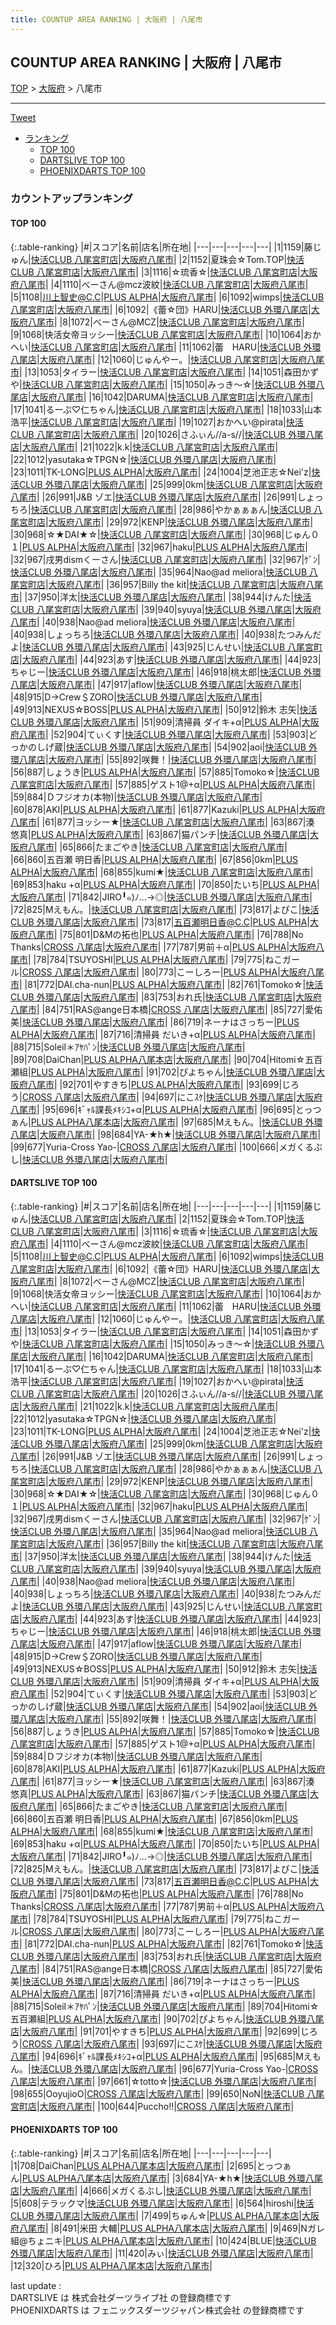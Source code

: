 ```yaml
---
title: COUNTUP AREA RANKING | 大阪府 | 八尾市
---
```

## COUNTUP AREA RANKING | 大阪府 | 八尾市

[TOP](/darts/rank/) > [大阪府](/darts/rank/大阪府/) > 八尾市

___

<a href="https://twitter.com/share?ref_src=twsrc%5Etfw" data-text="COUNTUP AREA RANKING | 大阪府八尾市" class="twitter-share-button" data-hashtags="DARTSLIVE,PHOENIXDARTS,darts,ダーツ" data-show-count="false">Tweet</a>

* [ランキング](#カウントアップランキング)
    * [TOP 100](#top-100)
    * [DARTSLIVE TOP 100](#dartslive-top-100)
    * [PHOENIXDARTS TOP 100](#phoenixdarts-top-100)

### カウントアップランキング

#### TOP 100



{:.table-ranking}
|#|スコア|名前|店名|所在地|
|---|---|---|---|---|
|1|1159|<span class="rank-name-dl">藤じゅん</span>|<a href="https://search.dartslive.com/jp/shop/e0119faa8821532c5f9f3321c1147265">快活CLUB 八尾宮町店</a>|<a href="/darts/rank/大阪府/八尾市">大阪府八尾市</a>|
|2|1152|<span class="rank-name-dl">夏珠会☆Tom.TOP</span>|<a href="https://search.dartslive.com/jp/shop/e0119faa8821532c5f9f3321c1147265">快活CLUB 八尾宮町店</a>|<a href="/darts/rank/大阪府/八尾市">大阪府八尾市</a>|
|3|1116|<span class="rank-name-dl">☆琉香☆</span>|<a href="https://search.dartslive.com/jp/shop/e0119faa8821532c5f9f3321c1147265">快活CLUB 八尾宮町店</a>|<a href="/darts/rank/大阪府/八尾市">大阪府八尾市</a>|
|4|1110|<span class="rank-name-dl">べーさん@mcz波紋</span>|<a href="https://search.dartslive.com/jp/shop/e0119faa8821532c5f9f3321c1147265">快活CLUB 八尾宮町店</a>|<a href="/darts/rank/大阪府/八尾市">大阪府八尾市</a>|
|5|1108|<span class="rank-name-dl">川上智史@C.C</span>|<a href="https://search.dartslive.com/jp/shop/f331f00edcd456cc0d9b047a20a7ba1e">PLUS ALPHA</a>|<a href="/darts/rank/大阪府/八尾市">大阪府八尾市</a>|
|6|1092|<span class="rank-name-dl">wimps</span>|<a href="https://search.dartslive.com/jp/shop/e0119faa8821532c5f9f3321c1147265">快活CLUB 八尾宮町店</a>|<a href="/darts/rank/大阪府/八尾市">大阪府八尾市</a>|
|6|1092|<span class="rank-name-dl">《蕾☆団》HARU</span>|<a href="https://search.dartslive.com/jp/shop/335fa38e38855b6d58d385ea46352d8f">快活CLUB 外環八尾店</a>|<a href="/darts/rank/大阪府/八尾市">大阪府八尾市</a>|
|8|1072|<span class="rank-name-dl">べーさん@MCZ</span>|<a href="https://search.dartslive.com/jp/shop/e0119faa8821532c5f9f3321c1147265">快活CLUB 八尾宮町店</a>|<a href="/darts/rank/大阪府/八尾市">大阪府八尾市</a>|
|9|1068|<span class="rank-name-dl">快活女帝ヨッシー</span>|<a href="https://search.dartslive.com/jp/shop/e0119faa8821532c5f9f3321c1147265">快活CLUB 八尾宮町店</a>|<a href="/darts/rank/大阪府/八尾市">大阪府八尾市</a>|
|10|1064|<span class="rank-name-dl">おかへい</span>|<a href="https://search.dartslive.com/jp/shop/e0119faa8821532c5f9f3321c1147265">快活CLUB 八尾宮町店</a>|<a href="/darts/rank/大阪府/八尾市">大阪府八尾市</a>|
|11|1062|<span class="rank-name-dl">蕾　HARU</span>|<a href="https://search.dartslive.com/jp/shop/335fa38e38855b6d58d385ea46352d8f">快活CLUB 外環八尾店</a>|<a href="/darts/rank/大阪府/八尾市">大阪府八尾市</a>|
|12|1060|<span class="rank-name-dl">じゅんやー。</span>|<a href="https://search.dartslive.com/jp/shop/e0119faa8821532c5f9f3321c1147265">快活CLUB 八尾宮町店</a>|<a href="/darts/rank/大阪府/八尾市">大阪府八尾市</a>|
|13|1053|<span class="rank-name-dl">タイラー</span>|<a href="https://search.dartslive.com/jp/shop/e0119faa8821532c5f9f3321c1147265">快活CLUB 八尾宮町店</a>|<a href="/darts/rank/大阪府/八尾市">大阪府八尾市</a>|
|14|1051|<span class="rank-name-dl">森田かずや</span>|<a href="https://search.dartslive.com/jp/shop/e0119faa8821532c5f9f3321c1147265">快活CLUB 八尾宮町店</a>|<a href="/darts/rank/大阪府/八尾市">大阪府八尾市</a>|
|15|1050|<span class="rank-name-dl">みっき〜☆</span>|<a href="https://search.dartslive.com/jp/shop/335fa38e38855b6d58d385ea46352d8f">快活CLUB 外環八尾店</a>|<a href="/darts/rank/大阪府/八尾市">大阪府八尾市</a>|
|16|1042|<span class="rank-name-dl">DARUMA</span>|<a href="https://search.dartslive.com/jp/shop/e0119faa8821532c5f9f3321c1147265">快活CLUB 八尾宮町店</a>|<a href="/darts/rank/大阪府/八尾市">大阪府八尾市</a>|
|17|1041|<span class="rank-name-dl">るーぷ♡仁ちゃん</span>|<a href="https://search.dartslive.com/jp/shop/e0119faa8821532c5f9f3321c1147265">快活CLUB 八尾宮町店</a>|<a href="/darts/rank/大阪府/八尾市">大阪府八尾市</a>|
|18|1033|<span class="rank-name-dl">山本 浩平</span>|<a href="https://search.dartslive.com/jp/shop/e0119faa8821532c5f9f3321c1147265">快活CLUB 八尾宮町店</a>|<a href="/darts/rank/大阪府/八尾市">大阪府八尾市</a>|
|19|1027|<span class="rank-name-dl">おかへい@pirata</span>|<a href="https://search.dartslive.com/jp/shop/e0119faa8821532c5f9f3321c1147265">快活CLUB 八尾宮町店</a>|<a href="/darts/rank/大阪府/八尾市">大阪府八尾市</a>|
|20|1026|<span class="rank-name-dl">さふぃん//a-s//</span>|<a href="https://search.dartslive.com/jp/shop/335fa38e38855b6d58d385ea46352d8f">快活CLUB 外環八尾店</a>|<a href="/darts/rank/大阪府/八尾市">大阪府八尾市</a>|
|21|1022|<span class="rank-name-dl">k.k</span>|<a href="https://search.dartslive.com/jp/shop/e0119faa8821532c5f9f3321c1147265">快活CLUB 八尾宮町店</a>|<a href="/darts/rank/大阪府/八尾市">大阪府八尾市</a>|
|22|1012|<span class="rank-name-dl">yasutaka☆TPGN☆</span>|<a href="https://search.dartslive.com/jp/shop/335fa38e38855b6d58d385ea46352d8f">快活CLUB 外環八尾店</a>|<a href="/darts/rank/大阪府/八尾市">大阪府八尾市</a>|
|23|1011|<span class="rank-name-dl">TK-LONG</span>|<a href="https://search.dartslive.com/jp/shop/f331f00edcd456cc0d9b047a20a7ba1e">PLUS ALPHA</a>|<a href="/darts/rank/大阪府/八尾市">大阪府八尾市</a>|
|24|1004|<span class="rank-name-dl">芝池正志☆Nei&#x27;z</span>|<a href="https://search.dartslive.com/jp/shop/335fa38e38855b6d58d385ea46352d8f">快活CLUB 外環八尾店</a>|<a href="/darts/rank/大阪府/八尾市">大阪府八尾市</a>|
|25|999|<span class="rank-name-dl">0km</span>|<a href="https://search.dartslive.com/jp/shop/e0119faa8821532c5f9f3321c1147265">快活CLUB 八尾宮町店</a>|<a href="/darts/rank/大阪府/八尾市">大阪府八尾市</a>|
|26|991|<span class="rank-name-dl">J&amp;B ゾエ</span>|<a href="https://search.dartslive.com/jp/shop/335fa38e38855b6d58d385ea46352d8f">快活CLUB 外環八尾店</a>|<a href="/darts/rank/大阪府/八尾市">大阪府八尾市</a>|
|26|991|<span class="rank-name-dl">しょっちろ</span>|<a href="https://search.dartslive.com/jp/shop/e0119faa8821532c5f9f3321c1147265">快活CLUB 八尾宮町店</a>|<a href="/darts/rank/大阪府/八尾市">大阪府八尾市</a>|
|28|986|<span class="rank-name-dl">やかぁぁぁん</span>|<a href="https://search.dartslive.com/jp/shop/e0119faa8821532c5f9f3321c1147265">快活CLUB 八尾宮町店</a>|<a href="/darts/rank/大阪府/八尾市">大阪府八尾市</a>|
|29|972|<span class="rank-name-dl">KENP</span>|<a href="https://search.dartslive.com/jp/shop/335fa38e38855b6d58d385ea46352d8f">快活CLUB 外環八尾店</a>|<a href="/darts/rank/大阪府/八尾市">大阪府八尾市</a>|
|30|968|<span class="rank-name-dl">☆★DAI★☆</span>|<a href="https://search.dartslive.com/jp/shop/e0119faa8821532c5f9f3321c1147265">快活CLUB 八尾宮町店</a>|<a href="/darts/rank/大阪府/八尾市">大阪府八尾市</a>|
|30|968|<span class="rank-name-dl">じゅん０１</span>|<a href="https://search.dartslive.com/jp/shop/f331f00edcd456cc0d9b047a20a7ba1e">PLUS ALPHA</a>|<a href="/darts/rank/大阪府/八尾市">大阪府八尾市</a>|
|32|967|<span class="rank-name-dl">haku</span>|<a href="https://search.dartslive.com/jp/shop/f331f00edcd456cc0d9b047a20a7ba1e">PLUS ALPHA</a>|<a href="/darts/rank/大阪府/八尾市">大阪府八尾市</a>|
|32|967|<span class="rank-name-dl">戌男dismくーさん</span>|<a href="https://search.dartslive.com/jp/shop/e0119faa8821532c5f9f3321c1147265">快活CLUB 八尾宮町店</a>|<a href="/darts/rank/大阪府/八尾市">大阪府八尾市</a>|
|32|967|<span class="rank-name-dl">ｹﾞﾝ</span>|<a href="https://search.dartslive.com/jp/shop/335fa38e38855b6d58d385ea46352d8f">快活CLUB 外環八尾店</a>|<a href="/darts/rank/大阪府/八尾市">大阪府八尾市</a>|
|35|964|<span class="rank-name-dl">Nao@ad meliora</span>|<a href="https://search.dartslive.com/jp/shop/e0119faa8821532c5f9f3321c1147265">快活CLUB 八尾宮町店</a>|<a href="/darts/rank/大阪府/八尾市">大阪府八尾市</a>|
|36|957|<span class="rank-name-dl">Billy the kit</span>|<a href="https://search.dartslive.com/jp/shop/e0119faa8821532c5f9f3321c1147265">快活CLUB 八尾宮町店</a>|<a href="/darts/rank/大阪府/八尾市">大阪府八尾市</a>|
|37|950|<span class="rank-name-dl">洋太</span>|<a href="https://search.dartslive.com/jp/shop/335fa38e38855b6d58d385ea46352d8f">快活CLUB 外環八尾店</a>|<a href="/darts/rank/大阪府/八尾市">大阪府八尾市</a>|
|38|944|<span class="rank-name-dl">けんた</span>|<a href="https://search.dartslive.com/jp/shop/e0119faa8821532c5f9f3321c1147265">快活CLUB 八尾宮町店</a>|<a href="/darts/rank/大阪府/八尾市">大阪府八尾市</a>|
|39|940|<span class="rank-name-dl">syuya</span>|<a href="https://search.dartslive.com/jp/shop/335fa38e38855b6d58d385ea46352d8f">快活CLUB 外環八尾店</a>|<a href="/darts/rank/大阪府/八尾市">大阪府八尾市</a>|
|40|938|<span class="rank-name-dl">Nao@ad meliora</span>|<a href="https://search.dartslive.com/jp/shop/335fa38e38855b6d58d385ea46352d8f">快活CLUB 外環八尾店</a>|<a href="/darts/rank/大阪府/八尾市">大阪府八尾市</a>|
|40|938|<span class="rank-name-dl">しょっちろ</span>|<a href="https://search.dartslive.com/jp/shop/335fa38e38855b6d58d385ea46352d8f">快活CLUB 外環八尾店</a>|<a href="/darts/rank/大阪府/八尾市">大阪府八尾市</a>|
|40|938|<span class="rank-name-dl">たつみんだよ</span>|<a href="https://search.dartslive.com/jp/shop/335fa38e38855b6d58d385ea46352d8f">快活CLUB 外環八尾店</a>|<a href="/darts/rank/大阪府/八尾市">大阪府八尾市</a>|
|43|925|<span class="rank-name-dl">じんせい</span>|<a href="https://search.dartslive.com/jp/shop/e0119faa8821532c5f9f3321c1147265">快活CLUB 八尾宮町店</a>|<a href="/darts/rank/大阪府/八尾市">大阪府八尾市</a>|
|44|923|<span class="rank-name-dl">あす</span>|<a href="https://search.dartslive.com/jp/shop/335fa38e38855b6d58d385ea46352d8f">快活CLUB 外環八尾店</a>|<a href="/darts/rank/大阪府/八尾市">大阪府八尾市</a>|
|44|923|<span class="rank-name-dl">ちゃじー</span>|<a href="https://search.dartslive.com/jp/shop/335fa38e38855b6d58d385ea46352d8f">快活CLUB 外環八尾店</a>|<a href="/darts/rank/大阪府/八尾市">大阪府八尾市</a>|
|46|918|<span class="rank-name-dl">桃太郎</span>|<a href="https://search.dartslive.com/jp/shop/335fa38e38855b6d58d385ea46352d8f">快活CLUB 外環八尾店</a>|<a href="/darts/rank/大阪府/八尾市">大阪府八尾市</a>|
|47|917|<span class="rank-name-dl">aflow</span>|<a href="https://search.dartslive.com/jp/shop/335fa38e38855b6d58d385ea46352d8f">快活CLUB 外環八尾店</a>|<a href="/darts/rank/大阪府/八尾市">大阪府八尾市</a>|
|48|915|<span class="rank-name-dl">D→Crew＄ZORO</span>|<a href="https://search.dartslive.com/jp/shop/335fa38e38855b6d58d385ea46352d8f">快活CLUB 外環八尾店</a>|<a href="/darts/rank/大阪府/八尾市">大阪府八尾市</a>|
|49|913|<span class="rank-name-dl">NEXUS☆BOSS</span>|<a href="https://search.dartslive.com/jp/shop/f331f00edcd456cc0d9b047a20a7ba1e">PLUS ALPHA</a>|<a href="/darts/rank/大阪府/八尾市">大阪府八尾市</a>|
|50|912|<span class="rank-name-dl">鈴木 志矢</span>|<a href="https://search.dartslive.com/jp/shop/335fa38e38855b6d58d385ea46352d8f">快活CLUB 外環八尾店</a>|<a href="/darts/rank/大阪府/八尾市">大阪府八尾市</a>|
|51|909|<span class="rank-name-dl">清掃員 ダイキ+α</span>|<a href="https://search.dartslive.com/jp/shop/f331f00edcd456cc0d9b047a20a7ba1e">PLUS ALPHA</a>|<a href="/darts/rank/大阪府/八尾市">大阪府八尾市</a>|
|52|904|<span class="rank-name-dl">てぃくす</span>|<a href="https://search.dartslive.com/jp/shop/335fa38e38855b6d58d385ea46352d8f">快活CLUB 外環八尾店</a>|<a href="/darts/rank/大阪府/八尾市">大阪府八尾市</a>|
|53|903|<span class="rank-name-dl">どっかのしげ蔵</span>|<a href="https://search.dartslive.com/jp/shop/335fa38e38855b6d58d385ea46352d8f">快活CLUB 外環八尾店</a>|<a href="/darts/rank/大阪府/八尾市">大阪府八尾市</a>|
|54|902|<span class="rank-name-dl">aoi</span>|<a href="https://search.dartslive.com/jp/shop/335fa38e38855b6d58d385ea46352d8f">快活CLUB 外環八尾店</a>|<a href="/darts/rank/大阪府/八尾市">大阪府八尾市</a>|
|55|892|<span class="rank-name-dl">咲舞！</span>|<a href="https://search.dartslive.com/jp/shop/335fa38e38855b6d58d385ea46352d8f">快活CLUB 外環八尾店</a>|<a href="/darts/rank/大阪府/八尾市">大阪府八尾市</a>|
|56|887|<span class="rank-name-dl">しょうき</span>|<a href="https://search.dartslive.com/jp/shop/f331f00edcd456cc0d9b047a20a7ba1e">PLUS ALPHA</a>|<a href="/darts/rank/大阪府/八尾市">大阪府八尾市</a>|
|57|885|<span class="rank-name-dl">Tomoko☆</span>|<a href="https://search.dartslive.com/jp/shop/e0119faa8821532c5f9f3321c1147265">快活CLUB 八尾宮町店</a>|<a href="/darts/rank/大阪府/八尾市">大阪府八尾市</a>|
|57|885|<span class="rank-name-dl">ゲスト1@+α</span>|<a href="https://search.dartslive.com/jp/shop/f331f00edcd456cc0d9b047a20a7ba1e">PLUS ALPHA</a>|<a href="/darts/rank/大阪府/八尾市">大阪府八尾市</a>|
|59|884|<span class="rank-name-dl">Ｄフジオカ(本物)</span>|<a href="https://search.dartslive.com/jp/shop/335fa38e38855b6d58d385ea46352d8f">快活CLUB 外環八尾店</a>|<a href="/darts/rank/大阪府/八尾市">大阪府八尾市</a>|
|60|878|<span class="rank-name-dl">AKI</span>|<a href="https://search.dartslive.com/jp/shop/f331f00edcd456cc0d9b047a20a7ba1e">PLUS ALPHA</a>|<a href="/darts/rank/大阪府/八尾市">大阪府八尾市</a>|
|61|877|<span class="rank-name-dl">Kazuki</span>|<a href="https://search.dartslive.com/jp/shop/f331f00edcd456cc0d9b047a20a7ba1e">PLUS ALPHA</a>|<a href="/darts/rank/大阪府/八尾市">大阪府八尾市</a>|
|61|877|<span class="rank-name-dl">ヨッシー★</span>|<a href="https://search.dartslive.com/jp/shop/e0119faa8821532c5f9f3321c1147265">快活CLUB 八尾宮町店</a>|<a href="/darts/rank/大阪府/八尾市">大阪府八尾市</a>|
|63|867|<span class="rank-name-dl">湊 悠真</span>|<a href="https://search.dartslive.com/jp/shop/f331f00edcd456cc0d9b047a20a7ba1e">PLUS ALPHA</a>|<a href="/darts/rank/大阪府/八尾市">大阪府八尾市</a>|
|63|867|<span class="rank-name-dl">猫パンチ</span>|<a href="https://search.dartslive.com/jp/shop/335fa38e38855b6d58d385ea46352d8f">快活CLUB 外環八尾店</a>|<a href="/darts/rank/大阪府/八尾市">大阪府八尾市</a>|
|65|866|<span class="rank-name-dl">たまごやき</span>|<a href="https://search.dartslive.com/jp/shop/e0119faa8821532c5f9f3321c1147265">快活CLUB 八尾宮町店</a>|<a href="/darts/rank/大阪府/八尾市">大阪府八尾市</a>|
|66|860|<span class="rank-name-dl">五百瀬 明日香</span>|<a href="https://search.dartslive.com/jp/shop/f331f00edcd456cc0d9b047a20a7ba1e">PLUS ALPHA</a>|<a href="/darts/rank/大阪府/八尾市">大阪府八尾市</a>|
|67|856|<span class="rank-name-dl">0km</span>|<a href="https://search.dartslive.com/jp/shop/f331f00edcd456cc0d9b047a20a7ba1e">PLUS ALPHA</a>|<a href="/darts/rank/大阪府/八尾市">大阪府八尾市</a>|
|68|855|<span class="rank-name-dl">kumi★</span>|<a href="https://search.dartslive.com/jp/shop/e0119faa8821532c5f9f3321c1147265">快活CLUB 八尾宮町店</a>|<a href="/darts/rank/大阪府/八尾市">大阪府八尾市</a>|
|69|853|<span class="rank-name-dl">haku +α</span>|<a href="https://search.dartslive.com/jp/shop/f331f00edcd456cc0d9b047a20a7ba1e">PLUS ALPHA</a>|<a href="/darts/rank/大阪府/八尾市">大阪府八尾市</a>|
|70|850|<span class="rank-name-dl">たいち</span>|<a href="https://search.dartslive.com/jp/shop/f331f00edcd456cc0d9b047a20a7ba1e">PLUS ALPHA</a>|<a href="/darts/rank/大阪府/八尾市">大阪府八尾市</a>|
|71|842|<span class="rank-name-dl">JIRO╹๑)ﾉ…→◎</span>|<a href="https://search.dartslive.com/jp/shop/335fa38e38855b6d58d385ea46352d8f">快活CLUB 外環八尾店</a>|<a href="/darts/rank/大阪府/八尾市">大阪府八尾市</a>|
|72|825|<span class="rank-name-dl">Mえもん。</span>|<a href="https://search.dartslive.com/jp/shop/e0119faa8821532c5f9f3321c1147265">快活CLUB 八尾宮町店</a>|<a href="/darts/rank/大阪府/八尾市">大阪府八尾市</a>|
|73|817|<span class="rank-name-dl">よぴこ</span>|<a href="https://search.dartslive.com/jp/shop/335fa38e38855b6d58d385ea46352d8f">快活CLUB 外環八尾店</a>|<a href="/darts/rank/大阪府/八尾市">大阪府八尾市</a>|
|73|817|<span class="rank-name-dl">五百瀬明日香@C.C</span>|<a href="https://search.dartslive.com/jp/shop/f331f00edcd456cc0d9b047a20a7ba1e">PLUS ALPHA</a>|<a href="/darts/rank/大阪府/八尾市">大阪府八尾市</a>|
|75|801|<span class="rank-name-dl">D&amp;Mの拓也</span>|<a href="https://search.dartslive.com/jp/shop/f331f00edcd456cc0d9b047a20a7ba1e">PLUS ALPHA</a>|<a href="/darts/rank/大阪府/八尾市">大阪府八尾市</a>|
|76|788|<span class="rank-name-dl">No Thanks</span>|<a href="https://search.dartslive.com/jp/shop/3f2dcb19a6d43828a3f63593b5358cc4">CROSS 八尾店</a>|<a href="/darts/rank/大阪府/八尾市">大阪府八尾市</a>|
|77|787|<span class="rank-name-dl">男前＋α</span>|<a href="https://search.dartslive.com/jp/shop/f331f00edcd456cc0d9b047a20a7ba1e">PLUS ALPHA</a>|<a href="/darts/rank/大阪府/八尾市">大阪府八尾市</a>|
|78|784|<span class="rank-name-dl">TSUYOSHI</span>|<a href="https://search.dartslive.com/jp/shop/f331f00edcd456cc0d9b047a20a7ba1e">PLUS ALPHA</a>|<a href="/darts/rank/大阪府/八尾市">大阪府八尾市</a>|
|79|775|<span class="rank-name-dl">ねこガール</span>|<a href="https://search.dartslive.com/jp/shop/3f2dcb19a6d43828a3f63593b5358cc4">CROSS 八尾店</a>|<a href="/darts/rank/大阪府/八尾市">大阪府八尾市</a>|
|80|773|<span class="rank-name-dl">こーしろー</span>|<a href="https://search.dartslive.com/jp/shop/f331f00edcd456cc0d9b047a20a7ba1e">PLUS ALPHA</a>|<a href="/darts/rank/大阪府/八尾市">大阪府八尾市</a>|
|81|772|<span class="rank-name-dl">DAI.cha-nun</span>|<a href="https://search.dartslive.com/jp/shop/f331f00edcd456cc0d9b047a20a7ba1e">PLUS ALPHA</a>|<a href="/darts/rank/大阪府/八尾市">大阪府八尾市</a>|
|82|761|<span class="rank-name-dl">Tomoko☆</span>|<a href="https://search.dartslive.com/jp/shop/335fa38e38855b6d58d385ea46352d8f">快活CLUB 外環八尾店</a>|<a href="/darts/rank/大阪府/八尾市">大阪府八尾市</a>|
|83|753|<span class="rank-name-dl">おれ氏</span>|<a href="https://search.dartslive.com/jp/shop/e0119faa8821532c5f9f3321c1147265">快活CLUB 八尾宮町店</a>|<a href="/darts/rank/大阪府/八尾市">大阪府八尾市</a>|
|84|751|<span class="rank-name-dl">RAS@ange日本橋</span>|<a href="https://search.dartslive.com/jp/shop/3f2dcb19a6d43828a3f63593b5358cc4">CROSS 八尾店</a>|<a href="/darts/rank/大阪府/八尾市">大阪府八尾市</a>|
|85|727|<span class="rank-name-dl">愛佑美</span>|<a href="https://search.dartslive.com/jp/shop/335fa38e38855b6d58d385ea46352d8f">快活CLUB 外環八尾店</a>|<a href="/darts/rank/大阪府/八尾市">大阪府八尾市</a>|
|86|719|<span class="rank-name-dl">ネーナはさっちー</span>|<a href="https://search.dartslive.com/jp/shop/f331f00edcd456cc0d9b047a20a7ba1e">PLUS ALPHA</a>|<a href="/darts/rank/大阪府/八尾市">大阪府八尾市</a>|
|87|716|<span class="rank-name-dl">清掃員 だいき+α</span>|<a href="https://search.dartslive.com/jp/shop/f331f00edcd456cc0d9b047a20a7ba1e">PLUS ALPHA</a>|<a href="/darts/rank/大阪府/八尾市">大阪府八尾市</a>|
|88|715|<span class="rank-name-dl">Soleil＊ｱﾔﾊﾟﾝ</span>|<a href="https://search.dartslive.com/jp/shop/335fa38e38855b6d58d385ea46352d8f">快活CLUB 外環八尾店</a>|<a href="/darts/rank/大阪府/八尾市">大阪府八尾市</a>|
|89|708|<span class="rank-name-pd">DaiChan</span>|<a href="https://vs.phoenixdarts.com/jp/shop/shopDetailInfo/s_84324?s_seq=84324">PLUS ALPHA八尾本店</a>|<a href="/darts/rank/大阪府/八尾市">大阪府八尾市</a>|
|90|704|<span class="rank-name-dl">Hitomi☆五百瀬組</span>|<a href="https://search.dartslive.com/jp/shop/f331f00edcd456cc0d9b047a20a7ba1e">PLUS ALPHA</a>|<a href="/darts/rank/大阪府/八尾市">大阪府八尾市</a>|
|91|702|<span class="rank-name-dl">ぴよちゃん</span>|<a href="https://search.dartslive.com/jp/shop/335fa38e38855b6d58d385ea46352d8f">快活CLUB 外環八尾店</a>|<a href="/darts/rank/大阪府/八尾市">大阪府八尾市</a>|
|92|701|<span class="rank-name-dl">やすきち</span>|<a href="https://search.dartslive.com/jp/shop/f331f00edcd456cc0d9b047a20a7ba1e">PLUS ALPHA</a>|<a href="/darts/rank/大阪府/八尾市">大阪府八尾市</a>|
|93|699|<span class="rank-name-dl">じろう</span>|<a href="https://search.dartslive.com/jp/shop/3f2dcb19a6d43828a3f63593b5358cc4">CROSS 八尾店</a>|<a href="/darts/rank/大阪府/八尾市">大阪府八尾市</a>|
|94|697|<span class="rank-name-dl">にこｽｹ</span>|<a href="https://search.dartslive.com/jp/shop/335fa38e38855b6d58d385ea46352d8f">快活CLUB 外環八尾店</a>|<a href="/darts/rank/大阪府/八尾市">大阪府八尾市</a>|
|95|696|<span class="rank-name-dl">ｷﾞｬﾙ課長ﾒｷｼｺ+α</span>|<a href="https://search.dartslive.com/jp/shop/f331f00edcd456cc0d9b047a20a7ba1e">PLUS ALPHA</a>|<a href="/darts/rank/大阪府/八尾市">大阪府八尾市</a>|
|96|695|<span class="rank-name-pd">とっつぁん</span>|<a href="https://vs.phoenixdarts.com/jp/shop/shopDetailInfo/s_84324?s_seq=84324">PLUS ALPHA八尾本店</a>|<a href="/darts/rank/大阪府/八尾市">大阪府八尾市</a>|
|97|685|<span class="rank-name-dl">Mえもん。</span>|<a href="https://search.dartslive.com/jp/shop/335fa38e38855b6d58d385ea46352d8f">快活CLUB 外環八尾店</a>|<a href="/darts/rank/大阪府/八尾市">大阪府八尾市</a>|
|98|684|<span class="rank-name-pd">YA-★h★</span>|<a href="https://vs.phoenixdarts.com/jp/shop/shopDetailInfo/s_6178?s_seq=6178">快活CLUB 外環八尾店</a>|<a href="/darts/rank/大阪府/八尾市">大阪府八尾市</a>|
|99|677|<span class="rank-name-dl">Yuria-Cross Yao-</span>|<a href="https://search.dartslive.com/jp/shop/3f2dcb19a6d43828a3f63593b5358cc4">CROSS 八尾店</a>|<a href="/darts/rank/大阪府/八尾市">大阪府八尾市</a>|
|100|666|<span class="rank-name-pd">メガくるぶし</span>|<a href="https://vs.phoenixdarts.com/jp/shop/shopDetailInfo/s_6178?s_seq=6178">快活CLUB 外環八尾店</a>|<a href="/darts/rank/大阪府/八尾市">大阪府八尾市</a>|


#### DARTSLIVE TOP 100



{:.table-ranking}
|#|スコア|名前|店名|所在地|
|---|---|---|---|---|
|1|1159|<span class="rank-name-dl">藤じゅん</span>|<a href="https://search.dartslive.com/jp/shop/e0119faa8821532c5f9f3321c1147265">快活CLUB 八尾宮町店</a>|<a href="/darts/rank/大阪府/八尾市">大阪府八尾市</a>|
|2|1152|<span class="rank-name-dl">夏珠会☆Tom.TOP</span>|<a href="https://search.dartslive.com/jp/shop/e0119faa8821532c5f9f3321c1147265">快活CLUB 八尾宮町店</a>|<a href="/darts/rank/大阪府/八尾市">大阪府八尾市</a>|
|3|1116|<span class="rank-name-dl">☆琉香☆</span>|<a href="https://search.dartslive.com/jp/shop/e0119faa8821532c5f9f3321c1147265">快活CLUB 八尾宮町店</a>|<a href="/darts/rank/大阪府/八尾市">大阪府八尾市</a>|
|4|1110|<span class="rank-name-dl">べーさん@mcz波紋</span>|<a href="https://search.dartslive.com/jp/shop/e0119faa8821532c5f9f3321c1147265">快活CLUB 八尾宮町店</a>|<a href="/darts/rank/大阪府/八尾市">大阪府八尾市</a>|
|5|1108|<span class="rank-name-dl">川上智史@C.C</span>|<a href="https://search.dartslive.com/jp/shop/f331f00edcd456cc0d9b047a20a7ba1e">PLUS ALPHA</a>|<a href="/darts/rank/大阪府/八尾市">大阪府八尾市</a>|
|6|1092|<span class="rank-name-dl">wimps</span>|<a href="https://search.dartslive.com/jp/shop/e0119faa8821532c5f9f3321c1147265">快活CLUB 八尾宮町店</a>|<a href="/darts/rank/大阪府/八尾市">大阪府八尾市</a>|
|6|1092|<span class="rank-name-dl">《蕾☆団》HARU</span>|<a href="https://search.dartslive.com/jp/shop/335fa38e38855b6d58d385ea46352d8f">快活CLUB 外環八尾店</a>|<a href="/darts/rank/大阪府/八尾市">大阪府八尾市</a>|
|8|1072|<span class="rank-name-dl">べーさん@MCZ</span>|<a href="https://search.dartslive.com/jp/shop/e0119faa8821532c5f9f3321c1147265">快活CLUB 八尾宮町店</a>|<a href="/darts/rank/大阪府/八尾市">大阪府八尾市</a>|
|9|1068|<span class="rank-name-dl">快活女帝ヨッシー</span>|<a href="https://search.dartslive.com/jp/shop/e0119faa8821532c5f9f3321c1147265">快活CLUB 八尾宮町店</a>|<a href="/darts/rank/大阪府/八尾市">大阪府八尾市</a>|
|10|1064|<span class="rank-name-dl">おかへい</span>|<a href="https://search.dartslive.com/jp/shop/e0119faa8821532c5f9f3321c1147265">快活CLUB 八尾宮町店</a>|<a href="/darts/rank/大阪府/八尾市">大阪府八尾市</a>|
|11|1062|<span class="rank-name-dl">蕾　HARU</span>|<a href="https://search.dartslive.com/jp/shop/335fa38e38855b6d58d385ea46352d8f">快活CLUB 外環八尾店</a>|<a href="/darts/rank/大阪府/八尾市">大阪府八尾市</a>|
|12|1060|<span class="rank-name-dl">じゅんやー。</span>|<a href="https://search.dartslive.com/jp/shop/e0119faa8821532c5f9f3321c1147265">快活CLUB 八尾宮町店</a>|<a href="/darts/rank/大阪府/八尾市">大阪府八尾市</a>|
|13|1053|<span class="rank-name-dl">タイラー</span>|<a href="https://search.dartslive.com/jp/shop/e0119faa8821532c5f9f3321c1147265">快活CLUB 八尾宮町店</a>|<a href="/darts/rank/大阪府/八尾市">大阪府八尾市</a>|
|14|1051|<span class="rank-name-dl">森田かずや</span>|<a href="https://search.dartslive.com/jp/shop/e0119faa8821532c5f9f3321c1147265">快活CLUB 八尾宮町店</a>|<a href="/darts/rank/大阪府/八尾市">大阪府八尾市</a>|
|15|1050|<span class="rank-name-dl">みっき〜☆</span>|<a href="https://search.dartslive.com/jp/shop/335fa38e38855b6d58d385ea46352d8f">快活CLUB 外環八尾店</a>|<a href="/darts/rank/大阪府/八尾市">大阪府八尾市</a>|
|16|1042|<span class="rank-name-dl">DARUMA</span>|<a href="https://search.dartslive.com/jp/shop/e0119faa8821532c5f9f3321c1147265">快活CLUB 八尾宮町店</a>|<a href="/darts/rank/大阪府/八尾市">大阪府八尾市</a>|
|17|1041|<span class="rank-name-dl">るーぷ♡仁ちゃん</span>|<a href="https://search.dartslive.com/jp/shop/e0119faa8821532c5f9f3321c1147265">快活CLUB 八尾宮町店</a>|<a href="/darts/rank/大阪府/八尾市">大阪府八尾市</a>|
|18|1033|<span class="rank-name-dl">山本 浩平</span>|<a href="https://search.dartslive.com/jp/shop/e0119faa8821532c5f9f3321c1147265">快活CLUB 八尾宮町店</a>|<a href="/darts/rank/大阪府/八尾市">大阪府八尾市</a>|
|19|1027|<span class="rank-name-dl">おかへい@pirata</span>|<a href="https://search.dartslive.com/jp/shop/e0119faa8821532c5f9f3321c1147265">快活CLUB 八尾宮町店</a>|<a href="/darts/rank/大阪府/八尾市">大阪府八尾市</a>|
|20|1026|<span class="rank-name-dl">さふぃん//a-s//</span>|<a href="https://search.dartslive.com/jp/shop/335fa38e38855b6d58d385ea46352d8f">快活CLUB 外環八尾店</a>|<a href="/darts/rank/大阪府/八尾市">大阪府八尾市</a>|
|21|1022|<span class="rank-name-dl">k.k</span>|<a href="https://search.dartslive.com/jp/shop/e0119faa8821532c5f9f3321c1147265">快活CLUB 八尾宮町店</a>|<a href="/darts/rank/大阪府/八尾市">大阪府八尾市</a>|
|22|1012|<span class="rank-name-dl">yasutaka☆TPGN☆</span>|<a href="https://search.dartslive.com/jp/shop/335fa38e38855b6d58d385ea46352d8f">快活CLUB 外環八尾店</a>|<a href="/darts/rank/大阪府/八尾市">大阪府八尾市</a>|
|23|1011|<span class="rank-name-dl">TK-LONG</span>|<a href="https://search.dartslive.com/jp/shop/f331f00edcd456cc0d9b047a20a7ba1e">PLUS ALPHA</a>|<a href="/darts/rank/大阪府/八尾市">大阪府八尾市</a>|
|24|1004|<span class="rank-name-dl">芝池正志☆Nei&#x27;z</span>|<a href="https://search.dartslive.com/jp/shop/335fa38e38855b6d58d385ea46352d8f">快活CLUB 外環八尾店</a>|<a href="/darts/rank/大阪府/八尾市">大阪府八尾市</a>|
|25|999|<span class="rank-name-dl">0km</span>|<a href="https://search.dartslive.com/jp/shop/e0119faa8821532c5f9f3321c1147265">快活CLUB 八尾宮町店</a>|<a href="/darts/rank/大阪府/八尾市">大阪府八尾市</a>|
|26|991|<span class="rank-name-dl">J&amp;B ゾエ</span>|<a href="https://search.dartslive.com/jp/shop/335fa38e38855b6d58d385ea46352d8f">快活CLUB 外環八尾店</a>|<a href="/darts/rank/大阪府/八尾市">大阪府八尾市</a>|
|26|991|<span class="rank-name-dl">しょっちろ</span>|<a href="https://search.dartslive.com/jp/shop/e0119faa8821532c5f9f3321c1147265">快活CLUB 八尾宮町店</a>|<a href="/darts/rank/大阪府/八尾市">大阪府八尾市</a>|
|28|986|<span class="rank-name-dl">やかぁぁぁん</span>|<a href="https://search.dartslive.com/jp/shop/e0119faa8821532c5f9f3321c1147265">快活CLUB 八尾宮町店</a>|<a href="/darts/rank/大阪府/八尾市">大阪府八尾市</a>|
|29|972|<span class="rank-name-dl">KENP</span>|<a href="https://search.dartslive.com/jp/shop/335fa38e38855b6d58d385ea46352d8f">快活CLUB 外環八尾店</a>|<a href="/darts/rank/大阪府/八尾市">大阪府八尾市</a>|
|30|968|<span class="rank-name-dl">☆★DAI★☆</span>|<a href="https://search.dartslive.com/jp/shop/e0119faa8821532c5f9f3321c1147265">快活CLUB 八尾宮町店</a>|<a href="/darts/rank/大阪府/八尾市">大阪府八尾市</a>|
|30|968|<span class="rank-name-dl">じゅん０１</span>|<a href="https://search.dartslive.com/jp/shop/f331f00edcd456cc0d9b047a20a7ba1e">PLUS ALPHA</a>|<a href="/darts/rank/大阪府/八尾市">大阪府八尾市</a>|
|32|967|<span class="rank-name-dl">haku</span>|<a href="https://search.dartslive.com/jp/shop/f331f00edcd456cc0d9b047a20a7ba1e">PLUS ALPHA</a>|<a href="/darts/rank/大阪府/八尾市">大阪府八尾市</a>|
|32|967|<span class="rank-name-dl">戌男dismくーさん</span>|<a href="https://search.dartslive.com/jp/shop/e0119faa8821532c5f9f3321c1147265">快活CLUB 八尾宮町店</a>|<a href="/darts/rank/大阪府/八尾市">大阪府八尾市</a>|
|32|967|<span class="rank-name-dl">ｹﾞﾝ</span>|<a href="https://search.dartslive.com/jp/shop/335fa38e38855b6d58d385ea46352d8f">快活CLUB 外環八尾店</a>|<a href="/darts/rank/大阪府/八尾市">大阪府八尾市</a>|
|35|964|<span class="rank-name-dl">Nao@ad meliora</span>|<a href="https://search.dartslive.com/jp/shop/e0119faa8821532c5f9f3321c1147265">快活CLUB 八尾宮町店</a>|<a href="/darts/rank/大阪府/八尾市">大阪府八尾市</a>|
|36|957|<span class="rank-name-dl">Billy the kit</span>|<a href="https://search.dartslive.com/jp/shop/e0119faa8821532c5f9f3321c1147265">快活CLUB 八尾宮町店</a>|<a href="/darts/rank/大阪府/八尾市">大阪府八尾市</a>|
|37|950|<span class="rank-name-dl">洋太</span>|<a href="https://search.dartslive.com/jp/shop/335fa38e38855b6d58d385ea46352d8f">快活CLUB 外環八尾店</a>|<a href="/darts/rank/大阪府/八尾市">大阪府八尾市</a>|
|38|944|<span class="rank-name-dl">けんた</span>|<a href="https://search.dartslive.com/jp/shop/e0119faa8821532c5f9f3321c1147265">快活CLUB 八尾宮町店</a>|<a href="/darts/rank/大阪府/八尾市">大阪府八尾市</a>|
|39|940|<span class="rank-name-dl">syuya</span>|<a href="https://search.dartslive.com/jp/shop/335fa38e38855b6d58d385ea46352d8f">快活CLUB 外環八尾店</a>|<a href="/darts/rank/大阪府/八尾市">大阪府八尾市</a>|
|40|938|<span class="rank-name-dl">Nao@ad meliora</span>|<a href="https://search.dartslive.com/jp/shop/335fa38e38855b6d58d385ea46352d8f">快活CLUB 外環八尾店</a>|<a href="/darts/rank/大阪府/八尾市">大阪府八尾市</a>|
|40|938|<span class="rank-name-dl">しょっちろ</span>|<a href="https://search.dartslive.com/jp/shop/335fa38e38855b6d58d385ea46352d8f">快活CLUB 外環八尾店</a>|<a href="/darts/rank/大阪府/八尾市">大阪府八尾市</a>|
|40|938|<span class="rank-name-dl">たつみんだよ</span>|<a href="https://search.dartslive.com/jp/shop/335fa38e38855b6d58d385ea46352d8f">快活CLUB 外環八尾店</a>|<a href="/darts/rank/大阪府/八尾市">大阪府八尾市</a>|
|43|925|<span class="rank-name-dl">じんせい</span>|<a href="https://search.dartslive.com/jp/shop/e0119faa8821532c5f9f3321c1147265">快活CLUB 八尾宮町店</a>|<a href="/darts/rank/大阪府/八尾市">大阪府八尾市</a>|
|44|923|<span class="rank-name-dl">あす</span>|<a href="https://search.dartslive.com/jp/shop/335fa38e38855b6d58d385ea46352d8f">快活CLUB 外環八尾店</a>|<a href="/darts/rank/大阪府/八尾市">大阪府八尾市</a>|
|44|923|<span class="rank-name-dl">ちゃじー</span>|<a href="https://search.dartslive.com/jp/shop/335fa38e38855b6d58d385ea46352d8f">快活CLUB 外環八尾店</a>|<a href="/darts/rank/大阪府/八尾市">大阪府八尾市</a>|
|46|918|<span class="rank-name-dl">桃太郎</span>|<a href="https://search.dartslive.com/jp/shop/335fa38e38855b6d58d385ea46352d8f">快活CLUB 外環八尾店</a>|<a href="/darts/rank/大阪府/八尾市">大阪府八尾市</a>|
|47|917|<span class="rank-name-dl">aflow</span>|<a href="https://search.dartslive.com/jp/shop/335fa38e38855b6d58d385ea46352d8f">快活CLUB 外環八尾店</a>|<a href="/darts/rank/大阪府/八尾市">大阪府八尾市</a>|
|48|915|<span class="rank-name-dl">D→Crew＄ZORO</span>|<a href="https://search.dartslive.com/jp/shop/335fa38e38855b6d58d385ea46352d8f">快活CLUB 外環八尾店</a>|<a href="/darts/rank/大阪府/八尾市">大阪府八尾市</a>|
|49|913|<span class="rank-name-dl">NEXUS☆BOSS</span>|<a href="https://search.dartslive.com/jp/shop/f331f00edcd456cc0d9b047a20a7ba1e">PLUS ALPHA</a>|<a href="/darts/rank/大阪府/八尾市">大阪府八尾市</a>|
|50|912|<span class="rank-name-dl">鈴木 志矢</span>|<a href="https://search.dartslive.com/jp/shop/335fa38e38855b6d58d385ea46352d8f">快活CLUB 外環八尾店</a>|<a href="/darts/rank/大阪府/八尾市">大阪府八尾市</a>|
|51|909|<span class="rank-name-dl">清掃員 ダイキ+α</span>|<a href="https://search.dartslive.com/jp/shop/f331f00edcd456cc0d9b047a20a7ba1e">PLUS ALPHA</a>|<a href="/darts/rank/大阪府/八尾市">大阪府八尾市</a>|
|52|904|<span class="rank-name-dl">てぃくす</span>|<a href="https://search.dartslive.com/jp/shop/335fa38e38855b6d58d385ea46352d8f">快活CLUB 外環八尾店</a>|<a href="/darts/rank/大阪府/八尾市">大阪府八尾市</a>|
|53|903|<span class="rank-name-dl">どっかのしげ蔵</span>|<a href="https://search.dartslive.com/jp/shop/335fa38e38855b6d58d385ea46352d8f">快活CLUB 外環八尾店</a>|<a href="/darts/rank/大阪府/八尾市">大阪府八尾市</a>|
|54|902|<span class="rank-name-dl">aoi</span>|<a href="https://search.dartslive.com/jp/shop/335fa38e38855b6d58d385ea46352d8f">快活CLUB 外環八尾店</a>|<a href="/darts/rank/大阪府/八尾市">大阪府八尾市</a>|
|55|892|<span class="rank-name-dl">咲舞！</span>|<a href="https://search.dartslive.com/jp/shop/335fa38e38855b6d58d385ea46352d8f">快活CLUB 外環八尾店</a>|<a href="/darts/rank/大阪府/八尾市">大阪府八尾市</a>|
|56|887|<span class="rank-name-dl">しょうき</span>|<a href="https://search.dartslive.com/jp/shop/f331f00edcd456cc0d9b047a20a7ba1e">PLUS ALPHA</a>|<a href="/darts/rank/大阪府/八尾市">大阪府八尾市</a>|
|57|885|<span class="rank-name-dl">Tomoko☆</span>|<a href="https://search.dartslive.com/jp/shop/e0119faa8821532c5f9f3321c1147265">快活CLUB 八尾宮町店</a>|<a href="/darts/rank/大阪府/八尾市">大阪府八尾市</a>|
|57|885|<span class="rank-name-dl">ゲスト1@+α</span>|<a href="https://search.dartslive.com/jp/shop/f331f00edcd456cc0d9b047a20a7ba1e">PLUS ALPHA</a>|<a href="/darts/rank/大阪府/八尾市">大阪府八尾市</a>|
|59|884|<span class="rank-name-dl">Ｄフジオカ(本物)</span>|<a href="https://search.dartslive.com/jp/shop/335fa38e38855b6d58d385ea46352d8f">快活CLUB 外環八尾店</a>|<a href="/darts/rank/大阪府/八尾市">大阪府八尾市</a>|
|60|878|<span class="rank-name-dl">AKI</span>|<a href="https://search.dartslive.com/jp/shop/f331f00edcd456cc0d9b047a20a7ba1e">PLUS ALPHA</a>|<a href="/darts/rank/大阪府/八尾市">大阪府八尾市</a>|
|61|877|<span class="rank-name-dl">Kazuki</span>|<a href="https://search.dartslive.com/jp/shop/f331f00edcd456cc0d9b047a20a7ba1e">PLUS ALPHA</a>|<a href="/darts/rank/大阪府/八尾市">大阪府八尾市</a>|
|61|877|<span class="rank-name-dl">ヨッシー★</span>|<a href="https://search.dartslive.com/jp/shop/e0119faa8821532c5f9f3321c1147265">快活CLUB 八尾宮町店</a>|<a href="/darts/rank/大阪府/八尾市">大阪府八尾市</a>|
|63|867|<span class="rank-name-dl">湊 悠真</span>|<a href="https://search.dartslive.com/jp/shop/f331f00edcd456cc0d9b047a20a7ba1e">PLUS ALPHA</a>|<a href="/darts/rank/大阪府/八尾市">大阪府八尾市</a>|
|63|867|<span class="rank-name-dl">猫パンチ</span>|<a href="https://search.dartslive.com/jp/shop/335fa38e38855b6d58d385ea46352d8f">快活CLUB 外環八尾店</a>|<a href="/darts/rank/大阪府/八尾市">大阪府八尾市</a>|
|65|866|<span class="rank-name-dl">たまごやき</span>|<a href="https://search.dartslive.com/jp/shop/e0119faa8821532c5f9f3321c1147265">快活CLUB 八尾宮町店</a>|<a href="/darts/rank/大阪府/八尾市">大阪府八尾市</a>|
|66|860|<span class="rank-name-dl">五百瀬 明日香</span>|<a href="https://search.dartslive.com/jp/shop/f331f00edcd456cc0d9b047a20a7ba1e">PLUS ALPHA</a>|<a href="/darts/rank/大阪府/八尾市">大阪府八尾市</a>|
|67|856|<span class="rank-name-dl">0km</span>|<a href="https://search.dartslive.com/jp/shop/f331f00edcd456cc0d9b047a20a7ba1e">PLUS ALPHA</a>|<a href="/darts/rank/大阪府/八尾市">大阪府八尾市</a>|
|68|855|<span class="rank-name-dl">kumi★</span>|<a href="https://search.dartslive.com/jp/shop/e0119faa8821532c5f9f3321c1147265">快活CLUB 八尾宮町店</a>|<a href="/darts/rank/大阪府/八尾市">大阪府八尾市</a>|
|69|853|<span class="rank-name-dl">haku +α</span>|<a href="https://search.dartslive.com/jp/shop/f331f00edcd456cc0d9b047a20a7ba1e">PLUS ALPHA</a>|<a href="/darts/rank/大阪府/八尾市">大阪府八尾市</a>|
|70|850|<span class="rank-name-dl">たいち</span>|<a href="https://search.dartslive.com/jp/shop/f331f00edcd456cc0d9b047a20a7ba1e">PLUS ALPHA</a>|<a href="/darts/rank/大阪府/八尾市">大阪府八尾市</a>|
|71|842|<span class="rank-name-dl">JIRO╹๑)ﾉ…→◎</span>|<a href="https://search.dartslive.com/jp/shop/335fa38e38855b6d58d385ea46352d8f">快活CLUB 外環八尾店</a>|<a href="/darts/rank/大阪府/八尾市">大阪府八尾市</a>|
|72|825|<span class="rank-name-dl">Mえもん。</span>|<a href="https://search.dartslive.com/jp/shop/e0119faa8821532c5f9f3321c1147265">快活CLUB 八尾宮町店</a>|<a href="/darts/rank/大阪府/八尾市">大阪府八尾市</a>|
|73|817|<span class="rank-name-dl">よぴこ</span>|<a href="https://search.dartslive.com/jp/shop/335fa38e38855b6d58d385ea46352d8f">快活CLUB 外環八尾店</a>|<a href="/darts/rank/大阪府/八尾市">大阪府八尾市</a>|
|73|817|<span class="rank-name-dl">五百瀬明日香@C.C</span>|<a href="https://search.dartslive.com/jp/shop/f331f00edcd456cc0d9b047a20a7ba1e">PLUS ALPHA</a>|<a href="/darts/rank/大阪府/八尾市">大阪府八尾市</a>|
|75|801|<span class="rank-name-dl">D&amp;Mの拓也</span>|<a href="https://search.dartslive.com/jp/shop/f331f00edcd456cc0d9b047a20a7ba1e">PLUS ALPHA</a>|<a href="/darts/rank/大阪府/八尾市">大阪府八尾市</a>|
|76|788|<span class="rank-name-dl">No Thanks</span>|<a href="https://search.dartslive.com/jp/shop/3f2dcb19a6d43828a3f63593b5358cc4">CROSS 八尾店</a>|<a href="/darts/rank/大阪府/八尾市">大阪府八尾市</a>|
|77|787|<span class="rank-name-dl">男前＋α</span>|<a href="https://search.dartslive.com/jp/shop/f331f00edcd456cc0d9b047a20a7ba1e">PLUS ALPHA</a>|<a href="/darts/rank/大阪府/八尾市">大阪府八尾市</a>|
|78|784|<span class="rank-name-dl">TSUYOSHI</span>|<a href="https://search.dartslive.com/jp/shop/f331f00edcd456cc0d9b047a20a7ba1e">PLUS ALPHA</a>|<a href="/darts/rank/大阪府/八尾市">大阪府八尾市</a>|
|79|775|<span class="rank-name-dl">ねこガール</span>|<a href="https://search.dartslive.com/jp/shop/3f2dcb19a6d43828a3f63593b5358cc4">CROSS 八尾店</a>|<a href="/darts/rank/大阪府/八尾市">大阪府八尾市</a>|
|80|773|<span class="rank-name-dl">こーしろー</span>|<a href="https://search.dartslive.com/jp/shop/f331f00edcd456cc0d9b047a20a7ba1e">PLUS ALPHA</a>|<a href="/darts/rank/大阪府/八尾市">大阪府八尾市</a>|
|81|772|<span class="rank-name-dl">DAI.cha-nun</span>|<a href="https://search.dartslive.com/jp/shop/f331f00edcd456cc0d9b047a20a7ba1e">PLUS ALPHA</a>|<a href="/darts/rank/大阪府/八尾市">大阪府八尾市</a>|
|82|761|<span class="rank-name-dl">Tomoko☆</span>|<a href="https://search.dartslive.com/jp/shop/335fa38e38855b6d58d385ea46352d8f">快活CLUB 外環八尾店</a>|<a href="/darts/rank/大阪府/八尾市">大阪府八尾市</a>|
|83|753|<span class="rank-name-dl">おれ氏</span>|<a href="https://search.dartslive.com/jp/shop/e0119faa8821532c5f9f3321c1147265">快活CLUB 八尾宮町店</a>|<a href="/darts/rank/大阪府/八尾市">大阪府八尾市</a>|
|84|751|<span class="rank-name-dl">RAS@ange日本橋</span>|<a href="https://search.dartslive.com/jp/shop/3f2dcb19a6d43828a3f63593b5358cc4">CROSS 八尾店</a>|<a href="/darts/rank/大阪府/八尾市">大阪府八尾市</a>|
|85|727|<span class="rank-name-dl">愛佑美</span>|<a href="https://search.dartslive.com/jp/shop/335fa38e38855b6d58d385ea46352d8f">快活CLUB 外環八尾店</a>|<a href="/darts/rank/大阪府/八尾市">大阪府八尾市</a>|
|86|719|<span class="rank-name-dl">ネーナはさっちー</span>|<a href="https://search.dartslive.com/jp/shop/f331f00edcd456cc0d9b047a20a7ba1e">PLUS ALPHA</a>|<a href="/darts/rank/大阪府/八尾市">大阪府八尾市</a>|
|87|716|<span class="rank-name-dl">清掃員 だいき+α</span>|<a href="https://search.dartslive.com/jp/shop/f331f00edcd456cc0d9b047a20a7ba1e">PLUS ALPHA</a>|<a href="/darts/rank/大阪府/八尾市">大阪府八尾市</a>|
|88|715|<span class="rank-name-dl">Soleil＊ｱﾔﾊﾟﾝ</span>|<a href="https://search.dartslive.com/jp/shop/335fa38e38855b6d58d385ea46352d8f">快活CLUB 外環八尾店</a>|<a href="/darts/rank/大阪府/八尾市">大阪府八尾市</a>|
|89|704|<span class="rank-name-dl">Hitomi☆五百瀬組</span>|<a href="https://search.dartslive.com/jp/shop/f331f00edcd456cc0d9b047a20a7ba1e">PLUS ALPHA</a>|<a href="/darts/rank/大阪府/八尾市">大阪府八尾市</a>|
|90|702|<span class="rank-name-dl">ぴよちゃん</span>|<a href="https://search.dartslive.com/jp/shop/335fa38e38855b6d58d385ea46352d8f">快活CLUB 外環八尾店</a>|<a href="/darts/rank/大阪府/八尾市">大阪府八尾市</a>|
|91|701|<span class="rank-name-dl">やすきち</span>|<a href="https://search.dartslive.com/jp/shop/f331f00edcd456cc0d9b047a20a7ba1e">PLUS ALPHA</a>|<a href="/darts/rank/大阪府/八尾市">大阪府八尾市</a>|
|92|699|<span class="rank-name-dl">じろう</span>|<a href="https://search.dartslive.com/jp/shop/3f2dcb19a6d43828a3f63593b5358cc4">CROSS 八尾店</a>|<a href="/darts/rank/大阪府/八尾市">大阪府八尾市</a>|
|93|697|<span class="rank-name-dl">にこｽｹ</span>|<a href="https://search.dartslive.com/jp/shop/335fa38e38855b6d58d385ea46352d8f">快活CLUB 外環八尾店</a>|<a href="/darts/rank/大阪府/八尾市">大阪府八尾市</a>|
|94|696|<span class="rank-name-dl">ｷﾞｬﾙ課長ﾒｷｼｺ+α</span>|<a href="https://search.dartslive.com/jp/shop/f331f00edcd456cc0d9b047a20a7ba1e">PLUS ALPHA</a>|<a href="/darts/rank/大阪府/八尾市">大阪府八尾市</a>|
|95|685|<span class="rank-name-dl">Mえもん。</span>|<a href="https://search.dartslive.com/jp/shop/335fa38e38855b6d58d385ea46352d8f">快活CLUB 外環八尾店</a>|<a href="/darts/rank/大阪府/八尾市">大阪府八尾市</a>|
|96|677|<span class="rank-name-dl">Yuria-Cross Yao-</span>|<a href="https://search.dartslive.com/jp/shop/3f2dcb19a6d43828a3f63593b5358cc4">CROSS 八尾店</a>|<a href="/darts/rank/大阪府/八尾市">大阪府八尾市</a>|
|97|661|<span class="rank-name-dl">☆totto☆</span>|<a href="https://search.dartslive.com/jp/shop/335fa38e38855b6d58d385ea46352d8f">快活CLUB 外環八尾店</a>|<a href="/darts/rank/大阪府/八尾市">大阪府八尾市</a>|
|98|655|<span class="rank-name-dl">OoyujioO</span>|<a href="https://search.dartslive.com/jp/shop/3f2dcb19a6d43828a3f63593b5358cc4">CROSS 八尾店</a>|<a href="/darts/rank/大阪府/八尾市">大阪府八尾市</a>|
|99|650|<span class="rank-name-dl">NoN</span>|<a href="https://search.dartslive.com/jp/shop/e0119faa8821532c5f9f3321c1147265">快活CLUB 八尾宮町店</a>|<a href="/darts/rank/大阪府/八尾市">大阪府八尾市</a>|
|100|644|<span class="rank-name-dl">Puccho!!</span>|<a href="https://search.dartslive.com/jp/shop/3f2dcb19a6d43828a3f63593b5358cc4">CROSS 八尾店</a>|<a href="/darts/rank/大阪府/八尾市">大阪府八尾市</a>|


#### PHOENIXDARTS TOP 100



{:.table-ranking}
|#|スコア|名前|店名|所在地|
|---|---|---|---|---|
|1|708|<span class="rank-name-pd">DaiChan</span>|<a href="https://vs.phoenixdarts.com/jp/shop/shopDetailInfo/s_84324?s_seq=84324">PLUS ALPHA八尾本店</a>|<a href="/darts/rank/大阪府/八尾市">大阪府八尾市</a>|
|2|695|<span class="rank-name-pd">とっつぁん</span>|<a href="https://vs.phoenixdarts.com/jp/shop/shopDetailInfo/s_84324?s_seq=84324">PLUS ALPHA八尾本店</a>|<a href="/darts/rank/大阪府/八尾市">大阪府八尾市</a>|
|3|684|<span class="rank-name-pd">YA-★h★</span>|<a href="https://vs.phoenixdarts.com/jp/shop/shopDetailInfo/s_6178?s_seq=6178">快活CLUB 外環八尾店</a>|<a href="/darts/rank/大阪府/八尾市">大阪府八尾市</a>|
|4|666|<span class="rank-name-pd">メガくるぶし</span>|<a href="https://vs.phoenixdarts.com/jp/shop/shopDetailInfo/s_6178?s_seq=6178">快活CLUB 外環八尾店</a>|<a href="/darts/rank/大阪府/八尾市">大阪府八尾市</a>|
|5|608|<span class="rank-name-pd">テラックマ</span>|<a href="https://vs.phoenixdarts.com/jp/shop/shopDetailInfo/s_6178?s_seq=6178">快活CLUB 外環八尾店</a>|<a href="/darts/rank/大阪府/八尾市">大阪府八尾市</a>|
|6|564|<span class="rank-name-pd">hiroshi</span>|<a href="https://vs.phoenixdarts.com/jp/shop/shopDetailInfo/s_6178?s_seq=6178">快活CLUB 外環八尾店</a>|<a href="/darts/rank/大阪府/八尾市">大阪府八尾市</a>|
|7|499|<span class="rank-name-pd">ちゅん☆</span>|<a href="https://vs.phoenixdarts.com/jp/shop/shopDetailInfo/s_84324?s_seq=84324">PLUS ALPHA八尾本店</a>|<a href="/darts/rank/大阪府/八尾市">大阪府八尾市</a>|
|8|491|<span class="rank-name-pd">米田 大輔</span>|<a href="https://vs.phoenixdarts.com/jp/shop/shopDetailInfo/s_84324?s_seq=84324">PLUS ALPHA八尾本店</a>|<a href="/darts/rank/大阪府/八尾市">大阪府八尾市</a>|
|9|469|<span class="rank-name-pd">Nガレ組@ちょニキ</span>|<a href="https://vs.phoenixdarts.com/jp/shop/shopDetailInfo/s_84324?s_seq=84324">PLUS ALPHA八尾本店</a>|<a href="/darts/rank/大阪府/八尾市">大阪府八尾市</a>|
|10|424|<span class="rank-name-pd">BLUE</span>|<a href="https://vs.phoenixdarts.com/jp/shop/shopDetailInfo/s_6178?s_seq=6178">快活CLUB 外環八尾店</a>|<a href="/darts/rank/大阪府/八尾市">大阪府八尾市</a>|
|11|420|<span class="rank-name-pd">みぃ</span>|<a href="https://vs.phoenixdarts.com/jp/shop/shopDetailInfo/s_6178?s_seq=6178">快活CLUB 外環八尾店</a>|<a href="/darts/rank/大阪府/八尾市">大阪府八尾市</a>|
|12|320|<span class="rank-name-pd">ひろ</span>|<a href="https://vs.phoenixdarts.com/jp/shop/shopDetailInfo/s_84324?s_seq=84324">PLUS ALPHA八尾本店</a>|<a href="/darts/rank/大阪府/八尾市">大阪府八尾市</a>|


<div class="footer border-top border-gray-light mt-5 pt-3 text-right text-gray">
    last update : <span style="font-weight: italic" id="foot_last_modified"></span><br />
    DARTSLIVE は 株式会社ダーツライブ社 の登録商標です<br />
    PHOENIXDARTS は フェニックスダーツジャパン株式会社 の登録商標です<br />
</div>

<script src="https://cdnjs.cloudflare.com/ajax/libs/jquery.tablesorter/2.31.3/js/jquery.tablesorter.min.js" integrity="sha512-qzgd5cYSZcosqpzpn7zF2ZId8f/8CHmFKZ8j7mU4OUXTNRd5g+ZHBPsgKEwoqxCtdQvExE5LprwwPAgoicguNg==" crossorigin="anonymous" referrerpolicy="no-referrer"></script>
<link rel="stylesheet" href="https://cdnjs.cloudflare.com/ajax/libs/jquery.tablesorter/2.31.3/css/theme.default.min.css" integrity="sha512-wghhOJkjQX0Lh3NSWvNKeZ0ZpNn+SPVXX1Qyc9OCaogADktxrBiBdKGDoqVUOyhStvMBmJQ8ZdMHiR3wuEq8+w==" crossorigin="anonymous" referrerpolicy="no-referrer" />
<script>
$(function() {
    $(".table-ranking").tablesorter({sortList:[[0, 0]]});
    $("#foot_last_modified").text(formatDate(new Date(document.lastModified), 'yyyy-MM-dd HH:mm:ss'));
});
</script>

<script async src="https://platform.twitter.com/widgets.js" charset="utf-8"></script>